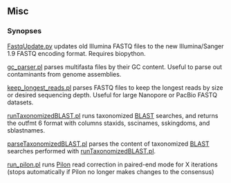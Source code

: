 ## Misc
### Synopses

[FastqUpdate.py](https://github.com/PombertLab/Misc/blob/main/FastqUpdate.py) updates old Illumina FASTQ files to the new Illumina/Sanger 1.9 FASTQ encoding format. Requires biopython.

[gc_parser.pl](https://github.com/PombertLab/Misc/blob/main/gc_parser.pl) parses multifasta files by their GC content. Useful to parse out contaminants from genome assemblies.

[keep_longest_reads.pl](https://github.com/PombertLab/Misc/blob/main/keep_longest_reads.pl) parses FASTQ files to keep the longest reads by size or desired sequencing depth. Useful for large Nanopore or PacBio FASTQ datasets.

[runTaxonomizedBLAST.pl](https://github.com/PombertLab/Misc/blob/main/runTaxonomizedBLAST.pl) runs taxonomized [BLAST](https://blast.ncbi.nlm.nih.gov/Blast.cgi?PAGE_TYPE=BlastDocs&DOC_TYPE=Download) searches, and returns the outfmt 6 format with columns staxids, sscinames, sskingdoms, and sblastnames.

[parseTaxonomizedBLAST.pl](https://github.com/PombertLab/Misc/blob/main/parseTaxonomizedBLAST.pl) parses the content of taxonomized [BLAST](https://blast.ncbi.nlm.nih.gov/Blast.cgi?PAGE_TYPE=BlastDocs&DOC_TYPE=Download) searches performed with [runTaxonomizedBLAST.pl](https://github.com/PombertLab/Misc/blob/main/runTaxonomizedBLAST.pl).

[run_pilon.pl](https://github.com/PombertLab/Misc/blob/main/run_pilon.pl) runs [Pilon](http://software.broadinstitute.org/software/pilon/) read correction in paired-end mode for X iterations (stops automatically if Pilon no longer makes changes to the consensus)